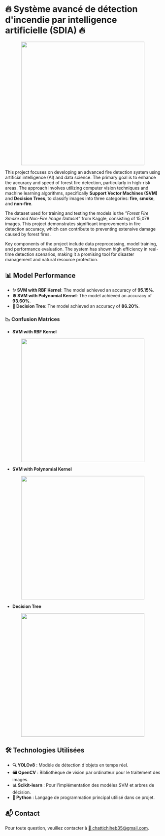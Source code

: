 ﻿# 🔥 Système avancé de détection d'incendie par intelligence artificielle (SDIA) 🔥
<div align="center">
  <img src="https://github.com/user-attachments/assets/f72c1c1a-588f-4f9c-a1ec-8ce728228870" width="400">
</div>


This project focuses on developing an advanced fire detection system using artificial intelligence (AI) and data science. The primary goal is to enhance the accuracy and speed of forest fire detection, particularly in high-risk areas. The approach involves utilizing computer vision techniques and machine learning algorithms, specifically **Support Vector Machines (SVM)** and **Decision Trees**, to classify images into three categories: **fire**, **smoke**, and **non-fire**.

The dataset used for training and testing the models is the _"Forest Fire Smoke and Non-Fire Image Dataset"_ from Kaggle, consisting of 15,078 images. This project demonstrates significant improvements in fire detection accuracy, which can contribute to preventing extensive damage caused by forest fires.

Key components of the project include data preprocessing, model training, and performance evaluation. The system has shown high efficiency in real-time detection scenarios, making it a promising tool for disaster management and natural resource protection.

## 📊 Model Performance

- **✨ SVM with RBF Kernel**: The model achieved an accuracy of **95.15%**.
- **⚙️ SVM with Polynomial Kernel**: The model achieved an accuracy of **93.60%**.
- **🌳 Decision Tree**: The model achieved an accuracy of **86.20%**.

### 📉 Confusion Matrices

- **SVM with RBF Kernel**
<div align="center">
  <img src="https://github.com/user-attachments/assets/ea4dcd04-ba0b-4e62-9d91-78d526f7e870" width="400">
</div>

- **SVM with Polynomial Kernel**
<div align="center">
  <img src="https://github.com/user-attachments/assets/adf45d4c-dc57-438f-a034-e2e2cdc8a1f9" width="400">
</div>

- **Decision Tree**
<div align="center">
  <img src="https://github.com/user-attachments/assets/25c4415d-d1a8-40f1-a0f5-bbb1f2175dd5" width="400">
</div>

## 🛠️ Technologies Utilisées

- **🔍 YOLOv8** : Modèle de détection d'objets en temps réel.
- **🖼️ OpenCV** : Bibliothèque de vision par ordinateur pour le traitement des images.
- **📊 Scikit-learn** : Pour l'implémentation des modèles SVM et arbres de décision.
- **🐍 Python** : Langage de programmation principal utilisé dans ce projet.

## 📬 Contact

Pour toute question, veuillez contacter à [📧 chattichiheb35@gmail.com](mailto:chattichiheb35@gmail.com).
